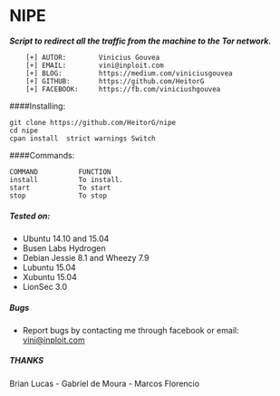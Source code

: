 # NIPE

***Script to redirect all the traffic from the machine to the Tor network.***

```
	[+] AUTOR:        Vinicius Gouvea
	[+] EMAIL:        vini@inploit.com
	[+] BLOG:         https://medium.com/viniciusgouvea
	[+] GITHUB:       https://github.com/HeitorG
	[+] FACEBOOK:     https://fb.com/viniciushgouvea
```

####Installing:

    git clone https://github.com/HeitorG/nipe
    cd nipe
    cpan install  strict warnings Switch


####Commands:

	COMMAND          FUNCTION
	install          To install.
	start            To start
	stop             To stop

##### Tested on:

* Ubuntu 14.10 and 15.04
* Busen Labs Hydrogen
* Debian Jessie 8.1 and Wheezy 7.9
* Lubuntu 15.04
* Xubuntu 15.04
* LionSec 3.0

##### Bugs

- Report bugs by contacting me through facebook or email: vini@inploit.com

##### THANKS

Brian Lucas - Gabriel de Moura - Marcos Florencio
